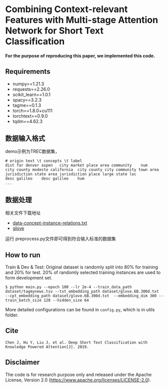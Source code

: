 # Combining Context-relevant Features with Multi-stage Attention Network for Short Text Classification

#### For the purpose of reproducing this paper, we implemented this code.

## Requirements
* numpy==1.21.3
* requests==2.26.0
* scikit_learn==1.0.1
* spacy==3.2.3
* tagme==0.1.3
* torch==1.8.0+cu111
* torchtext==0.9.0
* tqdm==4.62.3

## 数据输入格式
demo示例为TREC数据集，

```
# origin text \t concepts \t label
dist far denver aspen	city market place area community	num
city county modesto california	city county city community town area jurisdiction state area jurisdiction place large state	loc
desc galileo	desc galileo	hum
...
```

## 数据处理
相关文件下载地址
* [data-concept-instance-relations.txt](https://concept.research.microsoft.com/Home/Download)
* [glove](https://nlp.stanford.edu/projects/glove/)

运行 preprocess.py文件即可得到符合输入标准的数据集

## How to run
Train & Dev & Test:
Original dataset is randomly split into 80% for training and 20% for test. 20% of randomly selected training instances are used to form development set.

```
$ python main.py --epoch 100 --lr 2e-4 --train_data_path dataset/tagmynews.tsv --txt_embedding_path dataset/glove.6B.300d.txt  --cpt_embedding_path dataset/glove.6B.300d.txt  --embedding_dim 300 --train_batch_size 128 --hidden_size 64
```

More detailed configurations can be found in `config.py`, which is in utils folder.

## Cite
```
Chen J, Hu Y, Liu J, et al. Deep Short Text Classification with Knowledge Powered Attention[J]. 2019.
```

## Disclaimer

The code is for research purpose only and released under the Apache License, Version 2.0 (https://www.apache.org/licenses/LICENSE-2.0).